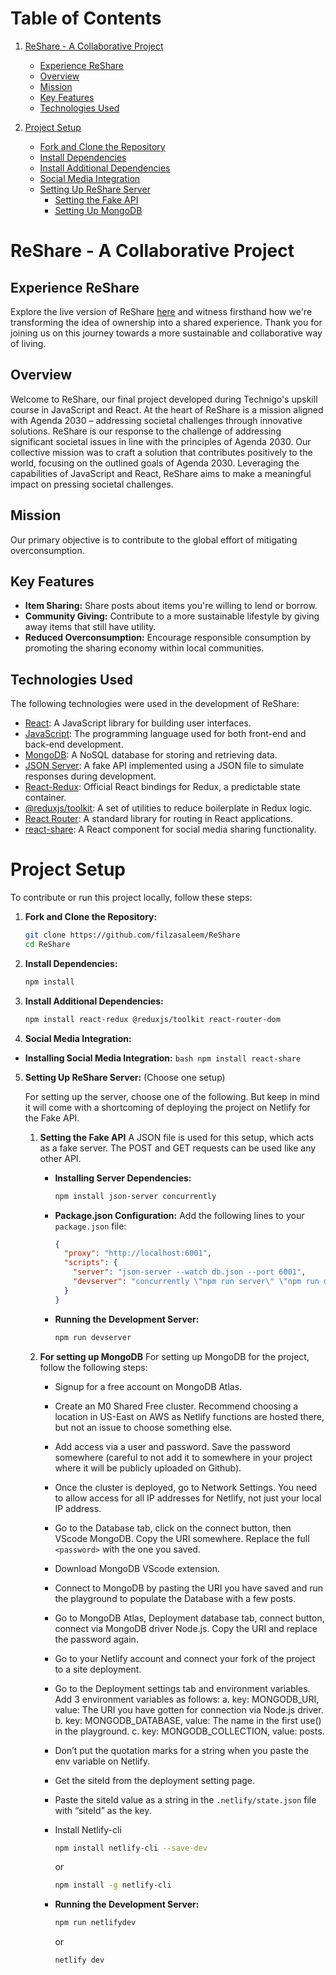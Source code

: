 # Table of Contents

1. [ReShare - A Collaborative Project](#reshare---a-collaborative-project)
   - [Experience ReShare](#experience-reshare)
   - [Overview](#overview)
   - [Mission](#mission)
   - [Key Features](#key-features)
   - [Technologies Used](#technologies-used)

2. [Project Setup](#project-setup)
   - [Fork and Clone the Repository](#1-fork-and-clone-the-repository)
   - [Install Dependencies](#2-install-dependencies)
   - [Install Additional Dependencies](#3-install-additional-dependencies)
   - [Social Media Integration](#4-social-media-integration)
   - [Setting Up ReShare Server](#5-setting-up-reshare-server)
      - [Setting the Fake API](#setting-the-Fake-API)
      - [Setting Up MongoDB](#setting-up-mongodb)

# ReShare - A Collaborative Project

## Experience ReShare

Explore the live version of ReShare [here](https://stirring-florentine-c4bb3f.netlify.app/) and witness firsthand how we're transforming the idea of ownership into a shared experience. Thank you for joining us on this journey towards a more sustainable and collaborative way of living.

## Overview

Welcome to ReShare, our final project developed during Technigo's upskill course in JavaScript and React. At the heart of ReShare is a mission aligned with Agenda 2030 – addressing societal challenges through innovative solutions. ReShare is our response to the challenge of addressing significant societal issues in line with the principles of Agenda 2030. Our collective mission was to craft a solution that contributes positively to the world, focusing on the outlined goals of Agenda 2030. Leveraging the capabilities of JavaScript and React, ReShare aims to make a meaningful impact on pressing societal challenges.

## Mission

Our primary objective is to contribute to the global effort of mitigating overconsumption.

## Key Features

- **Item Sharing:** Share posts about items you're willing to lend or borrow.
- **Community Giving:** Contribute to a more sustainable lifestyle by giving away items that still have utility.
- **Reduced Overconsumption:** Encourage responsible consumption by promoting the sharing economy within local communities.

## Technologies Used

The following technologies were used in the development of ReShare:

- [React](https://reactjs.org/): A JavaScript library for building user interfaces.
- [JavaScript](https://developer.mozilla.org/en-US/docs/Web/JavaScript): The programming language used for both front-end and back-end development.
- [MongoDB](https://www.mongodb.com/): A NoSQL database for storing and retrieving data.
- [JSON Server](https://github.com/typicode/json-server): A fake API implemented using a JSON file to simulate responses during development.
- [React-Redux](https://react-redux.js.org/): Official React bindings for Redux, a predictable state container.
- [@reduxjs/toolkit](https://redux-toolkit.js.org/): A set of utilities to reduce boilerplate in Redux logic.
- [React Router](https://reactrouter.com/): A standard library for routing in React applications.
- [react-share](https://github.com/nygardk/react-share): A React component for social media sharing functionality.
  
# Project Setup

To contribute or run this project locally, follow these steps:

1. **Fork and Clone the Repository:**
    ```bash
    git clone https://github.com/filzasaleem/ReShare
    cd ReShare
    ```

2. **Install Dependencies:**
    ```bash
    npm install
    ```

3. **Install Additional Dependencies:**
    ```bash
    npm install react-redux @reduxjs/toolkit react-router-dom
    ```

4. **Social Media Integration:**

  - **Installing Social Media Integration:**
        ```bash
        npm install react-share
        ```

5. **Setting Up ReShare Server:** (Choose one setup)
   
   For setting up the server, choose one of the following. But keep in mind it will come with a shortcoming of deploying the project on Netlify for the Fake API.

   1. **Setting the Fake API**
      A JSON file is used for this setup, which acts as a fake server. The POST and GET requests can be used like any other API.

      - **Installing Server Dependencies:**
        ```bash
        npm install json-server concurrently
        ```

      - **Package.json Configuration:**
        Add the following lines to your `package.json` file:
        ```json
        {
          "proxy": "http://localhost:6001",
          "scripts": {
            "server": "json-server --watch db.json --port 6001",
            "devserver": "concurrently \"npm run server\" \"npm run dev\""
          }
        }
        ```

      - **Running the Development Server:**
        ```bash
        npm run devserver
        ```

   2. **For setting up MongoDB**
      For setting up MongoDB for the project, follow the following steps:

      - Signup for a free account on MongoDB Atlas.
      - Create an M0 Shared Free cluster. Recommend choosing a location in US-East on AWS as Netlify functions are hosted there, but not an issue to choose something else.
      - Add access via a user and password. Save the password somewhere (careful to not add it to somewhere in your project where it will be publicly uploaded on Github).
      - Once the cluster is deployed, go to Network Settings. You need to allow access for all IP addresses for Netlify, not just your local IP address.
      - Go to the Database tab, click on the connect button, then VScode MongoDB. Copy the URI somewhere. Replace the full `<password>` with the one you saved.
      - Download MongoDB VScode extension.
      - Connect to MongoDB by pasting the URI you have saved and run the playground to populate the Database with a few posts.
      - Go to MongoDB Atlas, Deployment database tab, connect button, connect via MongoDB driver Node.js. Copy the URI and replace the password again.
      - Go to your Netlify account and connect your fork of the project to a site deployment.
      - Go to the Deployment settings tab and environment variables. Add 3 environment variables as follows:
        a. key: MONGODB_URI, value: The URI you have gotten for connection via Node.js driver.
        b. key: MONGODB_DATABASE, value: The name in the first use() in the playground.
        c. key: MONGODB_COLLECTION, value: posts.
      - Don’t put the quotation marks for a string when you paste the env variable on Netlify.
      - Get the siteId from the deployment setting page.
      - Paste the siteId value as a string in the `.netlify/state.json` file with “siteId” as the key.
      - Install Netlify-cli
        
         ```bash
        npm install netlify-cli --save-dev
         ```
         or
        
         ```bash
         npm install -g netlify-cli
         ```

      - **Running the Development Server:**
        
        ```bash
        npm run netlifydev
        ```
        or
         ```bash
         netlify dev
        ```
